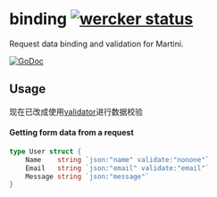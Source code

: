 # binding [![wercker status](https://app.wercker.com/status/f00480949f8a4e4130557f802c5b5b6b "wercker status")](https://app.wercker.com/project/bykey/f00480949f8a4e4130557f802c5b5b6b)

Request data binding and validation for Martini.

[![GoDoc](https://godoc.org/github.com/martini-contrib/binding?status.svg)](https://godoc.org/github.com/martini-contrib/binding)


## Usage

现在已改成使用[validator](https://github.com/kexin-corp/validator)进行数据校验

#### Getting form data from a request

```go
type User struct {
	Name    string `json:"name" validate:"nonone"`
	Email   string `json:"email" validate:"email"`
	Message string `json:"message"`
}
```



